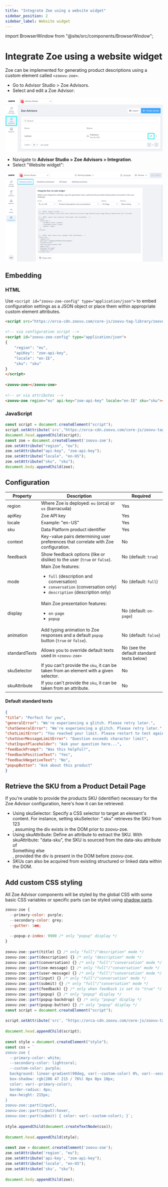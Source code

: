 ```yaml
---
title: "Integrate Zoe using a website widget"
sidebar_position: 2
sidebar_label: Website widget
---
```


import BrowserWindow from "@site/src/components/BrowserWindow";

# Integrate Zoe using a website widget

Zoe can be implemented for generating product descriptions using a custom element called `<zoovu-zoe>`.

- Go to Advisor Studio > Zoe Advisors.
- Select and edit a Zoe Advisor:

![Select and edit a Zoe Advisor](../img/select_zoe_advisor.png)

- Navigate to **Advisor Studio > Zoe Advisors > Integration**.
- Select "Website widget":

![Zoe integration: Website widget](../img/integration_widget.png)


## Embedding

### HTML

Use `<script id="zoovu-zoe-config" type="application/json">` to embed configuration settings as a JSON object or place them within appropriate custom element attributes.

```html
<script src="https://orca-cdn.zoovu.com/core-js/zoovu-tag-library/zoovu-tag-library-latest.min.js"></script>

<!-- via configuration script -->
<script id="zoovu-zoe-config" type="application/json">
{
    "region": "eu",
    "apiKey": "zoe-api-key",
    "locale": "en-IE",
    "sku": "sku"
}
</script>

<zoovu-zoe></zoovu-zoe>

<!-- or via attributes -->
<zoovu-zoe region="eu" api-key="zoe-api-key" locale="en-IE" sku="sku"></zoovu-zoe>

```

### JavaScript

```js
const script = document.createElement("script");
script.setAttribute('src',"https://orca-cdn.zoovu.com/core-js/zoovu-tag-library/zoovu-tag-library-latest.min.js"); 
document.head.appendChild(script); 
const zoe = document.createElement('zoovu-zoe'); 
zoe.setAttribute("region", "eu"); 
zoe.setAttribute("api-key", "zoe-api-key"); 
zoe.setAttribute("locale", "en-US"); 
zoe.setAttribute("sku", "sku"); 
document.body.appendChild(zoe);

```

## Configuration

| Property | Description | Required |
|--- |--- |--- |
| region | Where Zoe is deployed: `eu` (orca) or `us` (barracuda) | Yes |
| apiKey | Zoe API key | Yes |
| locale | Example: "en-US" | Yes |
| sku | Data Platform product identifier | Yes |
| context | Key-value pairs determining user preferences that correlate with Zoe configuration. | No |
| feedback | Show feedback options (like or dislike) to the user (`true` or `false`). | No (default: `true`) |
| mode | Main Zoe features: <ul><li>`full` (description and conversation)</li><li>`conversation` (conversation only)</li><li>`description` (description only)</li></ul> | No (default: `full`) |
| display | Main Zoe presentation features: <ul><li>`on-page`</li><li>`popup`</li></ul> | No (default: `on-page`) |
| animation | Add typing animation to Zoe responses and a default `popup` button (`true` or `false`). | No (default: `false`) |
| standardTexts | Allows you to override default texts used in ``<zoovu-zoe>`` | No (see the default standard texts below) |
| skuSelector | If you can't provide the `sku`, it can be taken from an element with a given selector. | No |
| skuAttribute | If you can't provide the `sku`, it can be taken from an attribute. | No |


#### Default standard texts

```json
{
"title": "Perfect for you",
"generalError": "We're experiencing a glitch. Please retry later.",
"chatGeneralError": "We're experiencing a glitch. Please retry later.",
"chatLimitError": "You reached your limit. Please restart to test again",
"chatUserMessageLimitError": "Question exceeds character limit",
"chatInputPlaceholder": "Ask your question here...",
"feedbackPrompt": "Was this helpful?",
"feedbackPositiveText": "Yes",
"feedbackNegativeText": "No",
"popupButton": "Ask about this product"
}

```


## Retrieve the SKU from a Product Detail Page

If you're unable to provide the products SKU (identifier) necessary for the Zoe Advisor configuration, here's how it can be retrieved:

- Using skuSelector: Specify a CSS selector to target an element's content. For instance, setting skuSelector: ".sku" retrieves the SKU from <div class="sku">123</div>, assuming the div exists in the DOM prior to zoovu-zoe.
- Using skuAttribute: Define an attribute to extract the SKU. With skuAttribute: "data-sku", the SKU is sourced from the data-sku attribute of <div data-sku="123">Something else</div>, provided the div is present in the DOM before zoovu-zoe.
- SKUs can also be acquired from existing structured or linked data within the DOM.


## Add custom CSS styling

All Zoe Advisor components will be styled by the global CSS with some basic CSS variables or specific parts can be styled using [shadow parts](https://developer.mozilla.org/en-US/docs/Web/CSS/::part).

```js
zoovu-zoe { 
  --primary-color: purple; 
  --secondary-color: grey; 
  --gutter: 1em;

  --popup-z-index: 9900 /* only "popup" display */ 
}

zoovu-zoe::part(title) {} /* only "full"/"description" mode */
zoovu-zoe::part(description) {} /* only "description" mode */
zoovu-zoe::part(conversation) {} /* only "full"/"conversation" mode */
zoovu-zoe::part(zoe-message) {} /* only "full"/"conversation" mode */
zoovu-zoe::part(user-message) {} /* only "full"/"conversation" mode */
zoovu-zoe::part(input) {} /* only "full"/"conversation" mode */
zoovu-zoe::part(submit) {} /* only "full"/"conversation" mode */
zoovu-zoe::part(feedback) {} /* only when feedback is set to "true" */
zoovu-zoe::part(popup) {} /* only "popup" display */
zoovu-zoe::part(popup-backdrop) {} /* only "popup" display */
zoovu-zoe::part(popup-button) {} /* only "popup" display */
const script = document.createElement("script");

script.setAttribute('src', "https://orca-cdn.zoovu.com/core-js/zoovu-tag-library/zoovu-tag-library-latest.min.js");

document.head.appendChild(script);

const style = document.createElement("style"); 
const css = ` 
zoovu-zoe { 
  --primary-color: white; 
  --secondary-color: lightcoral; 
  --custom-color: purple; 
  background: linear-gradient(90deg, var(--custom-color) 0%, var(--secondary-color) 100%); 
  box-shadow: rgb(206 47 215 / 76%) 0px 0px 10px; 
  color: var(--primary-color); 
  border-radius: 4px; 
  max-height: 215px;
}
zoovu-zoe::part(input), 
zoovu-zoe::part(input):hover, 
zoovu-zoe::part(submit) { color: var(--custom-color); }`;

style.appendChild(document.createTextNode(css));

document.head.appendChild(style);

const zoe = document.createElement('zoovu-zoe');
zoe.setAttribute('region', "eu"); 
zoe.setAttribute('api-key', "zoe-api-key"); 
zoe.setAttribute('locale', "en-US"); 
zoe.setAttribute('sku', "sku");

document.body.appendChild(zoe);

```